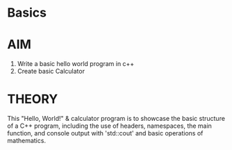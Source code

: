 # Basics
# AIM
1. Write a basic hello world program in c++
2. Create basic Calculator
# THEORY
This "Hello, World!" & calculator program is to showcase the basic structure of a C++ program, including the use of headers, namespaces, the main function, and console output with 'std::cout' and basic operations of mathematics.
